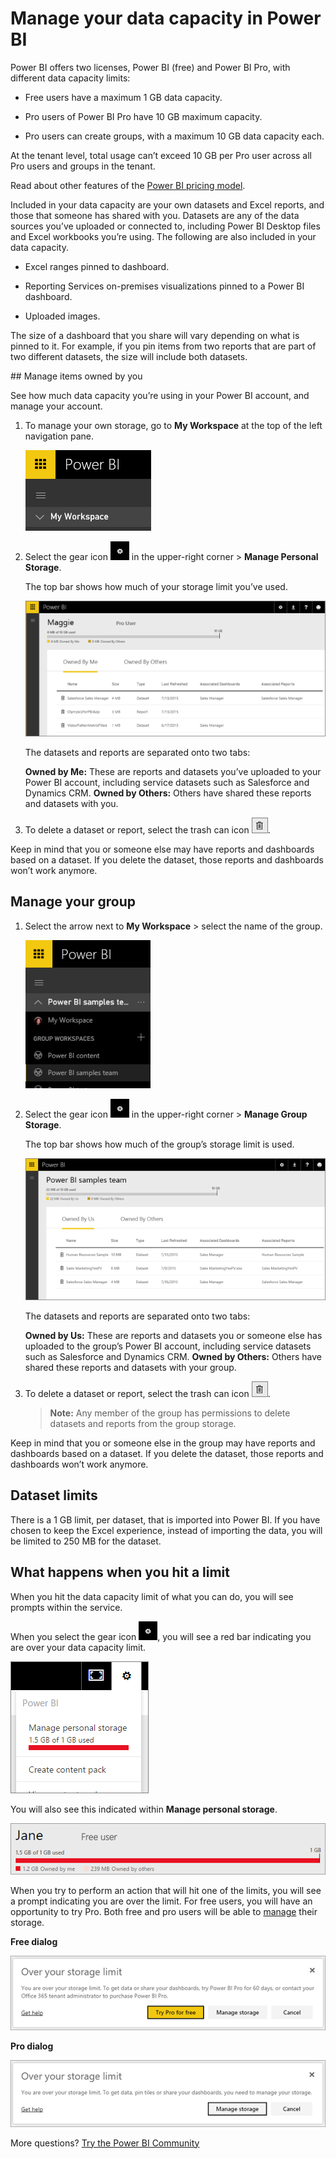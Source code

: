 ﻿<properties 
   pageTitle="Manage your data capacity in Power BI test"
   description="Manage your data capacity and storage in Power BI"
   services="powerbi" 
   documentationCenter="" 
   authors="guyinacube" 
   manager="erikre" 
   backup=""
   editor=""
   tags=""
   qualityFocus="no"
   qualityDate=""/>
 
<tags
   ms.service="powerbi"
   ms.devlang="NA"
   ms.topic="article"
   ms.tgt_pltfrm="NA"
   ms.workload="powerbi"
   ms.date="01/20/2017"
   ms.author="asaxton"/>
# Manage your data capacity in Power BI



Power BI offers two licenses, Power BI (free) and Power BI Pro, with different data capacity limits:

-   Free users have a maximum 1 GB data capacity.

-   Pro users of Power BI Pro have 10 GB maximum capacity.

-   Pro users can create groups, with a maximum 10 GB data capacity each.

At the tenant level, total usage can’t exceed 10 GB per Pro user across all Pro users and groups in the tenant. 

Read about other features of the [Power BI pricing model](https://powerbi.microsoft.com/pricing).

Included in your data capacity are your own datasets and Excel reports, and those that someone has shared with you. Datasets are any of the data sources you’ve uploaded or connected to, including Power BI Desktop files and Excel workbooks you’re using. The following are also included in your data capacity.

-   Excel ranges pinned to dashboard.

-   Reporting Services on-premises visualizations pinned to a Power BI dashboard.

-   Uploaded images.

The size of a dashboard that you share will vary depending on what is pinned to it. For example, if you pin items from two reports that are part of two different datasets, the size will include both datasets.

<a name="manage"/>
## Manage items owned by you

See how much data capacity you’re using in your Power BI account, and manage your account.

1.  To manage your own storage, go to **My Workspace** at the top of the left navigation pane. 

    ![](media/powerbi-admin-manage-your-data-storage-in-power-bi/PBI_MyWorkspace.png)

2.  Select the gear icon ![](media/powerbi-admin-manage-your-data-storage-in-power-bi/PBI_GearIcon.png) in the upper-right corner \> **Manage Personal Storage**. 

    The top bar shows how much of your storage limit you’ve used.

    ![](media/powerbi-admin-manage-your-data-storage-in-power-bi/PBI_PersnlStorage.png)

    The datasets and reports are separated onto two tabs:

    **Owned by Me:** These are reports and datasets you’ve uploaded to your Power BI account, including service datasets such as Salesforce and Dynamics CRM.
	**Owned by Others:** Others have shared these reports and datasets with you.

3.  To delete a dataset or report, select the trash can icon ![](media/powerbi-admin-manage-your-data-storage-in-power-bi/PBI_DeleteIcon.png).


Keep in mind that you or someone else may have reports and dashboards based on a dataset. If you delete the dataset, those reports and dashboards won’t work anymore.

## Manage your group

1.  Select the arrow next to **My Workspace** \> select the name of the group.

    ![](media/powerbi-admin-manage-your-data-storage-in-power-bi/PBI_GroupWorkspaces.png)

2.  Select the gear icon ![](media/powerbi-admin-manage-your-data-storage-in-power-bi/PBI_GearIcon.png) in the upper-right corner \> **Manage Group Storage**.

    The top bar shows how much of the group’s storage limit is used.

    ![](media/powerbi-admin-manage-your-data-storage-in-power-bi/PBI_GroupStorage.png)

    The datasets and reports are separated onto two tabs:

    **Owned by Us:** These are reports and datasets you or someone else has uploaded to the group’s Power BI account, including service datasets such as Salesforce and Dynamics CRM.
	**Owned by Others:** Others have shared these reports and datasets with your group.

3.  To delete a dataset or report, select the trash can icon ![](media/powerbi-admin-manage-your-data-storage-in-power-bi/PBI_DeleteIcon.png).
	>**Note:** Any member of the group has permissions to delete datasets and reports from the group storage.

Keep in mind that you or someone else in the group may have reports and dashboards based on a dataset. If you delete the dataset, those reports and dashboards won’t work anymore.

## Dataset limits

There is a 1 GB limit, per dataset, that is imported into Power BI. If you have chosen to keep the Excel experience, instead of importing the data, you will be limited to 250 MB for the dataset.

## What happens when you hit a limit

When you hit the data capacity limit of what you can do, you will see prompts within the service. 

When you select the gear icon ![](media/powerbi-admin-manage-your-data-storage-in-power-bi/PBI_GearIcon.png), you will see a red bar indicating you are over your data capacity limit.

![](media/powerbi-admin-manage-your-data-storage-in-power-bi/manage-storage-limit.png)

You will also see this indicated within **Manage personal storage**.

 ![](media/powerbi-admin-manage-your-data-storage-in-power-bi/manage-storage-limit2.png)
 
 When you try to perform an action that will hit one of the limits, you will see a prompt indicating you are over the limit. For free users, you will have an opportunity to try Pro. Both free and pro users will be able to [manage](#manage) their storage.
 
 **Free dialog**
 
 ![](media/powerbi-admin-manage-your-data-storage-in-power-bi/powerbi-free-over-limit.png)
 
 **Pro dialog** 
 
 ![](media/powerbi-admin-manage-your-data-storage-in-power-bi/powerbi-pro-over-limit.png)

 More questions? [Try the Power BI Community](http://community.powerbi.com/)